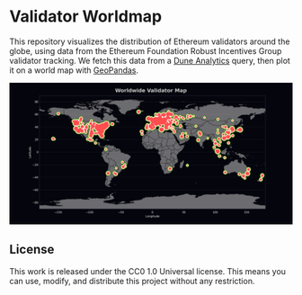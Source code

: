 # Validator Worldmap

This repository visualizes the distribution of Ethereum validators around the globe, using data from the Ethereum Foundation Robust Incentives Group validator tracking. We fetch this data from a [Dune Analytics](https://dune.com/queries/3867590) query, then plot it on a world map with [GeoPandas](https://geopandas.org).

![](./outputs/rig-map-world.png)

## License
This work is released under the CC0 1.0 Universal license. This means you can use, modify, and distribute this project without any restriction.
